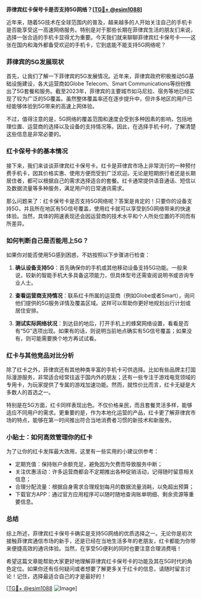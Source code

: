 **菲律宾红卡保号卡是否支持5G网络？[[TG💪+ @esim1088](https://t.me/s/esim1088)]**

近年来，随着5G技术在全球范围内的普及，越来越多的人开始关注自己的手机卡是否能享受这一高速网络服务。特别是对于那些长期在菲律宾生活的朋友们来说，选择一张合适的手机卡显得尤为重要。今天我们就来聊聊菲律宾红卡保号卡——这张在国内和海外都备受欢迎的手机卡，它到底能不能支持5G网络呢？

### 菲律宾的5G发展现状

首先，让我们了解一下菲律宾的5G发展情况。近年来，菲律宾政府积极推动5G基础设施建设，各大运营商如Globe Telecom、Smart Communications等纷纷推出了5G套餐和服务。截至2023年，菲律宾的主要城市如马尼拉、宿务等地已经实现了较为广泛的5G覆盖。虽然整体覆盖率还在逐步提升中，但许多地区的用户已经能够体验到5G带来的高速上网体验。

不过，值得注意的是，5G网络的覆盖范围和速度会受到多种因素的影响，包括地理位置、运营商的选择以及设备的支持情况等。因此，在选择手机卡时，了解清楚这些信息是非常必要的。

### 红卡保号卡的基本情况

接下来，我们来谈谈菲律宾红卡保号卡。红卡是菲律宾市场上非常流行的一种预付费手机卡，因其价格实惠、使用方便而受到广泛欢迎。无论是短期旅行者还是长期居住者，都可以根据自己的需求选择适合的套餐。红卡通常提供语音通话、短信以及数据流量等多种服务，满足用户的日常通讯需求。

那么问题来了：红卡保号卡是否支持5G网络呢？答案是肯定的！只要你的设备支持5G，并且所在地区有5G信号覆盖，使用红卡就可以享受到5G网络带来的快速体验。当然，具体的网速表现还会因运营商的技术水平和个人所处位置的不同而有所差异。

### 如何判断自己是否能用上5G？

如果你对能否使用5G感到困惑，不妨按照以下步骤进行检查：

1. **确认设备支持5G**：首先确保你的手机或其他移动设备支持5G功能。一般来说，较新的智能手机大多具备这项能力，但具体型号还需查阅说明书或咨询专业人士。
   
2. **查看运营商支持情况**：联系红卡所属的运营商（例如Globe或者Smart），询问他们提供的5G服务详情及覆盖区域。这样可以帮助你更好地规划出行计划或居住安排。
   
3. **测试实际网络状况**：到达目的地后，打开手机上的蜂窝网络设置，看看是否有“5G”选项出现。如果有的话，则说明当前地点确实有5G信号覆盖；如果没有，则可能需要换个地方再试试看。

### 红卡与其他竞品对比分析

除了红卡之外，菲律宾还有其他种类丰富的手机卡可供选择。比如有些品牌主打国际漫游服务，非常适合经常往返于国内外的朋友；还有一些专注于游戏电竞领域的专用卡，为玩家提供了专属的游戏加速功能。然而，就性价比而言，红卡无疑是大多数人的首选之一。

特别是在5G方面，红卡同样表现出色。不仅价格亲民，而且套餐灵活多样，能够适应不同用户的需求。更重要的是，作为本地化运营的产品，红卡更了解菲律宾市场的特点，能够在第一时间推出符合当地消费者习惯的新技术和新服务。

### 小贴士：如何高效管理你的红卡

为了让你的红卡发挥最大效用，这里有一些实用的小建议供参考：

- 定期充值：保持账户余额充足，避免因为欠费而导致服务中断；
- 关注优惠活动：许多运营商都会不定期推出各种促销活动，记得随时留意相关信息；
- 合理分配流量：根据自身需求合理规划每月的数据流量消耗，以免超出预算；
- 下载官方APP：通过官方应用程序可以随时随地查询账单明细、剩余资源等重要信息。

### 总结

综上所述，菲律宾红卡保号卡确实是支持5G网络的优质选择之一。无论你是初次接触菲律宾通信市场的新手，还是已经在当地生活多年的老朋友，红卡都能为你带来便捷高效的通讯体验。当然，在享受5G便利的同时也要注意合理消费哦！

希望这篇文章能帮助大家更好地理解菲律宾红卡保号卡的功能及其在5G时代的角色定位。如果你还有任何疑问或者想要了解更多关于红卡的信息，请随时留言讨论！记住，选择最适合自己的才是最好的！

[[TG💪+ @esim1088](https://t.me/s/esim1088) ![Image](https://i.postimg.cc/4NQfJmqS/Snipaste-2025-05-13-00-14-12.png)]